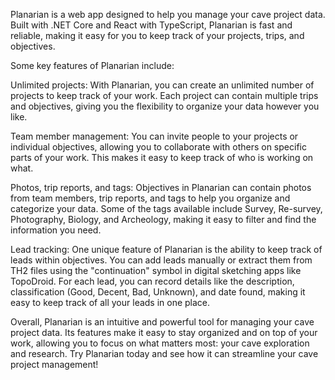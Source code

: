 Planarian is a web app designed to help you manage your cave project data. Built with .NET Core and React with TypeScript, Planarian is fast and reliable, making it easy for you to keep track of your projects, trips, and objectives.

Some key features of Planarian include:

Unlimited projects: With Planarian, you can create an unlimited number of projects to keep track of your work. Each project can contain multiple trips and objectives, giving you the flexibility to organize your data however you like.

Team member management: You can invite people to your projects or individual objectives, allowing you to collaborate with others on specific parts of your work. This makes it easy to keep track of who is working on what.

Photos, trip reports, and tags: Objectives in Planarian can contain photos from team members, trip reports, and tags to help you organize and categorize your data. Some of the tags available include Survey, Re-survey, Photography, Biology, and Archeology, making it easy to filter and find the information you need.

Lead tracking: One unique feature of Planarian is the ability to keep track of leads within objectives. You can add leads manually or extract them from TH2 files using the "continuation" symbol in digital sketching apps like TopoDroid. For each lead, you can record details like the description, classification (Good, Decent, Bad, Unknown), and date found, making it easy to keep track of all your leads in one place.

Overall, Planarian is an intuitive and powerful tool for managing your cave project data. Its features make it easy to stay organized and on top of your work, allowing you to focus on what matters most: your cave exploration and research. Try Planarian today and see how it can streamline your cave project management!
